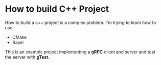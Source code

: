 # How to build C++ Project

How to build a c++ project is a complex problem. I'm trying to learn how to use:

- CMake
- Bazel

This is an example project implementing a **gRPC** client and server and test the server with **gTest**.